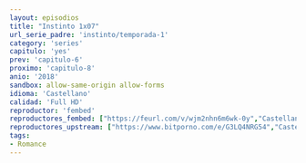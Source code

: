 ```yaml
---
layout: episodios
title: "Instinto 1x07"
url_serie_padre: 'instinto/temporada-1'
category: 'series'
capitulo: 'yes'
prev: 'capitulo-6'
proximo: 'capitulo-8'
anio: '2018'
sandbox: allow-same-origin allow-forms
idioma: 'Castellano'
calidad: 'Full HD'
reproductor: 'fembed'
reproductores_fembed: ["https://feurl.com/v/wjm2nhn6m6wk-0y","Castellano"]
reproductores_upstream: ["https://www.bitporno.com/e/G3LQ4NRG54","Castellano"]
tags:
- Romance
---
```












